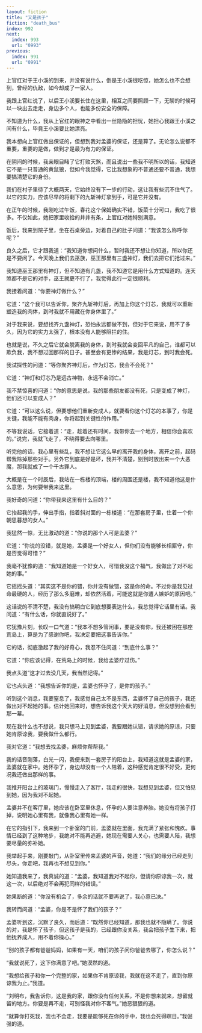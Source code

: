 ```yaml
---
layout: fiction
title: "又是孩子"
fiction: "death_bus"
index: 992
next:
  index: 993
  url: "0993"
previous:
  index: 991
  url: "0991"
---
```

上官红对于王小溪的到来，并没有说什么，倒是王小溪很吃惊，她怎么也不会想到，曾经的仇敌，如今却成了一家人。

我跟上官红说了，以后王小溪要长住在这里，相互之间要照顾一下，无聊的时候可以一块出去走走，身边多个人，也能多份安全的保障。

不知道为什么，我从上官红的眼神之中看出一丝隐隐的担忧，她担心我跟王小溪之间有什么，毕竟王小溪要比她漂亮。

我本想向上官红做出保证的，但想到我对孟婆的保证，还是算了。无论怎么说都不重要，重要的是做，做到才是最为有力的保证。

在阴间的时候，我亲眼目睹了它打败天煞，而且说出一些我不明所以的话，我知道它不是一只普通的黄鼠狼，但如今我觉得，它比我想象的不普通还要不普通，我想要搞清楚它的身份。

我们在村子里待了大概两天，它始终没有下一步的行动，这让我有些沉不住气了。以它的实力，应该尽早的将剩下的九斩神灯拿到手，可是它并没有。

在正午的时候，我刚吃过午饭，春花这个保姆确实不错，饭菜十分可口，我吃了很多。不仅如此，她把家里收拾的井井有条，上官红对她特别满意。

饭后，我来到院子里，坐在石桌旁边，对着自己的肚子问道：“我该怎么称呼你呢？”

良久之后，它才跟我道：“我知道你想问什么，暂时我还不想让你知道，所以你还是不要问了。今天晚上我们去巫族，巫王那里有三盏神灯，我们去把它们抢过来。”

我知道巫王那里有神灯，但不知道有几盏，我不知道它是用什么方式知道的。连天煞都不是它的对手，巫王就更不行了，我觉得此行一定很顺利。

我接着问道：“你要神灯做什么？”

它道：“这个我可以告诉你，聚齐九斩神灯后，再加上你这个灯芯，我就可以重新塑造我的肉体，到时我就不用藏在你身体里了。”

对于我来说，要想找齐九盏神灯，恐怕永远都做不到，但对于它来说，用不了多久，因为它的实力太强了，根本没有人能够阻拦的住。

也就是说，不久之后它就会脱离我的身体，到时我就会变回平凡的自己，谁都可以欺负我，我不想过回那样的日子。甚至会有更惨的结果，我是灯芯，到时我会死。

我试探性的问道：“等你聚齐神灯后，作为灯芯，我会不会死？”

它道：“神灯和灯芯乃是远古神物，永远不会消亡。”

我不禁惊喜的问道：“你的意思是说，我的那些朋友都没有死，只是变成了神灯，他们还可以变成人？”

它道：“可以这么说，但要想他们重新变成人，就要看你这个灯芯的本事了，你是关键，我能不能有肉身，你将起到关键性的作用。”

不等我说话，它接着道：“走，趁着还有时间，我带你去一个地方，相信你会喜欢的。”说完，我就飞走了，不晓得要去向哪里。

听完他的话，我心里有些乱，我不想让它这么早的离开我的身体，离开之前，起码帮我除掉那些对手。另外它到底是好是坏，我并不清楚，别到时放出来一个大恶魔，那我就成了一个千古罪人。

大概是在一个时辰后，我站在一栋楼的顶端，楼的周围还是楼，我不知道他这是什么意思，为何要带我来这里。

我好奇的问道：“你带我来这里有什么目的？”

它抬起我的手，伸出手指，指着斜对面的一栋楼道：“在那套房子里，住着一个你朝思暮想的女人。”

我猛然一惊，无比激动的道：“你说的那个人可是孟婆？”

它道：“你说的没错，就是她，孟婆是一个好女人，但你们没有能够长相厮守，你是否觉得可惜？”

我毫不犹豫的道：“我知道她是一个好女人，可惜我没这个福气，我做出了对不起她的事。”

它摇摇头道：“其实这不是你的错，你并没有做错，这是你的命。不过你是我见过命最硬的人，经历了那么多磨难，却依然活着，可能这就是你遭人嫉妒的原因吧。”

这话说的不清不楚，我没有搞明白它到底想要表达什么，我总觉得它话里有话。我问道：“有什么话，你就直说好了。”

它犹豫片刻，长叹一口气道：“我本不想多管闲事，要是没有你，我还被困在那座荒岛上，算是为了感谢你吧，我决定要把这事告诉你。”

它的话，彻底激起了我的好奇心，我忍不住问道：“到底什么事？”

它道：“你应该记得，在荒岛上的时候，我给孟婆疗过伤。”

我点头道“这才过去没几天，我当然记得。”

它也点头道：“我想告诉你的是，孟婆也怀孕了，是你的孩子。”

听到这个消息，我要窒息了，我感觉自己太不是东西，孟婆怀了自己的孩子，我还做出对不起她的事。估计她回来时，想告诉我这个天大的好消息，但没想到会看到那一幕。

现在我什么也不想说，我只想马上见到孟婆，我要跟她认错，请求她的原谅，只要她肯原谅我，要我做什么都行。

我对它道：“我想去找孟婆，麻烦你帮帮我。”

我的话音刚落，白光一闪，我便来到一套房子的阳台上，我知道这就是孟婆的家，孟婆就在家中。她怀孕了，身边却没有一个人陪着，这种感觉肯定很不好受，更何况我还做出那样的事。

我推开阳台上的玻璃门，慢慢走入了客厅，我走的很快，我想见到孟婆，但又怕见到她，因为我对不起她。

孟婆并不在客厅里，她应该在卧室里休息，怀孕的人要注意养胎。她没有将孩子打掉，说明她心里有我，就像我心里有她一样。

在它的指引下，我来到一个卧室的门前，孟婆就在里面，我充满了紧张和愧疚。事情已经到了这种地步，我绝对不能再逃避，她现在需要人关心，也需要人陪，我想要尽量的弥补她。

我举起手来，刚要敲门，从卧室里传来孟婆的声音，她道：“我们的缘分已经走到尽头，你走吧，我再也不想见到你。”

她知道我来了，我真诚的道：“孟婆，我知道我对不起你，但请你原谅我一次，就这一次，以后绝对不会再犯同样的错误。”

她果断的道：“你没有机会了，多余的话就不要再说了，我心意已决。”

我转而问道：“孟婆，你是不是怀了我们的孩子？”

孟婆听到这，沉默了良久，而后道：“既然你已经知道，那我也就不隐瞒了。你说的对，我是怀了孩子，但这孩子是我的，已经跟你没关系，我会把孩子生下来，把他抚养成人，用不着你操心。”

“别的孩子都有爸爸妈妈，如果有一天，咱们的孩子问你爸爸去哪了，你怎么说？”

“我就说死了，这下你满意了吧。”她漠然的道。

“我想给孩子和你一个完整的家，如果你不肯原谅我，我就在这不走了，直到你原谅我为止。”我道。

“刘明布，我告诉你，这是我的家，跟你没有任何关系，不是你想来就来，想留就留的地方。你要是再不走，可别怪我对你不客气。”她恶狠狠的道。

“就算你打死我，我也不会走，我要是能够死在你的手中，我也会死得瞑目。”我倔强的道。